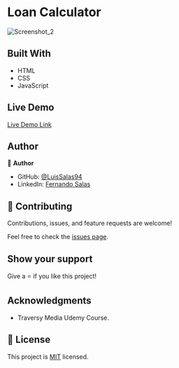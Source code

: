# Loan Calculator

![Screenshot_2](https://user-images.githubusercontent.com/57297709/147364944-10ddd3e5-2a34-4ef5-bbf8-ebbe9c254f0c.jpg)



## Built With

- HTML
- CSS
- JavaScript


## Live Demo

[Live Demo Link](https://unruffled-hoover-0895cb.netlify.app/)

## Author

👤 **Author**

- GitHub: [@LuisSalas94](https://github.com/LuisSalas94)
- LinkedIn: [Fernando Salas](https://www.linkedin.com/in/luisfernandosalasgave/)

## 🤝 Contributing

Contributions, issues, and feature requests are welcome!

Feel free to check the [issues page](../../issues/).

## Show your support

Give a ⭐️ if you like this project!

## Acknowledgments

- Traversy Media Udemy Course.


## 📝 License

This project is [MIT](./MIT.md) licensed.

